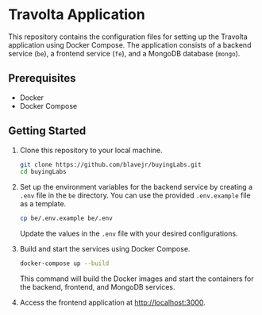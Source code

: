 # Travolta Application

This repository contains the configuration files for setting up the Travolta application using Docker Compose. The application consists of a backend service (`be`), a frontend service (`fe`), and a MongoDB database (`mongo`).

## Prerequisites

- Docker
- Docker Compose

## Getting Started

1. Clone this repository to your local machine.

   ```bash
   git clone https://github.com/blavejr/buyingLabs.git
   cd buyingLabs
   ```

2. Set up the environment variables for the backend service by creating a `.env` file in the `be` directory. You can use the provided `.env.example` file as a template.

   ```bash
   cp be/.env.example be/.env
   ```

   Update the values in the `.env` file with your desired configurations.

3. Build and start the services using Docker Compose.

   ```bash
   docker-compose up --build
   ```

   This command will build the Docker images and start the containers for the backend, frontend, and MongoDB services.

4. Access the frontend application at [http://localhost:3000](http://localhost:3000).
